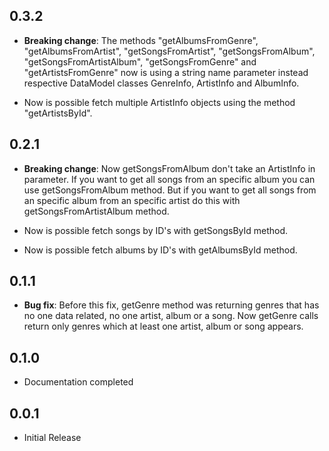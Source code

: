 
## 0.3.2
* **Breaking change**: The methods "getAlbumsFromGenre", "getAlbumsFromArtist", "getSongsFromArtist",
    "getSongsFromAlbum", "getSongsFromArtistAlbum", "getSongsFromGenre" and "getArtistsFromGenre"
    now is using a string name parameter instead respective DataModel classes GenreInfo, 
    ArtistInfo and AlbumInfo.
    
* Now is possible fetch multiple ArtistInfo objects using the method "getArtistsById".

## 0.2.1

* **Breaking change**: Now getSongsFromAlbum don't take an ArtistInfo in parameter. If you want to get 
    all songs from an specific album you can use getSongsFromAlbum method. But if you want to get
    all songs from an specific album from an specific artist do this with getSongsFromArtistAlbum
    method. 

* Now is possible fetch songs by ID's with getSongsById method.

* Now is possible fetch albums by ID's with getAlbumsById method.

## 0.1.1

* **Bug fix**: Before this fix, getGenre method was returning genres that has no one data
    related, no one artist, album or a song. Now getGenre calls return only genres which 
    at least one artist, album or song appears. 

## 0.1.0

* Documentation completed

## 0.0.1

* Initial Release
